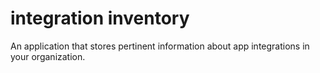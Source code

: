 # integration inventory
An application that stores pertinent information about app integrations in your organization.
